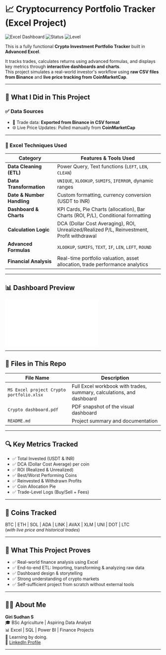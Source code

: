 # 📈 Cryptocurrency Portfolio Tracker (Excel Project)

![Excel Dashboard](https://img.shields.io/badge/Excel-Dashboard-green) ![Status](https://img.shields.io/badge/Project-Complete-blue) ![Level](https://img.shields.io/badge/Skill-Advanced-orange)

This is a fully functional **Crypto Investment Portfolio Tracker** built in **Advanced Excel**.

It tracks trades, calculates returns using advanced formulas, and displays key metrics through **interactive dashboards and charts**.  
This project simulates a real-world investor's workflow using **raw CSV files from Binance** and **live price tracking from CoinMarketCap**.

---

## 🚀 What I Did in This Project

### ✅ Data Sources
- 📁 Trade data: **Exported from Binance in CSV format**
- 🌐 Live Price Updates: Pulled manually from **CoinMarketCap**

---

### 🔧 Excel Techniques Used

| Category           | Features & Tools Used |
|--------------------|------------------------|
| **Data Cleaning (ETL)** | Power Query, Text functions (`LEFT`, `LEN`, `CLEAN`) |
| **Data Transformation** | `UNIQUE`, `XLOOKUP`, `SUMIFS`, `IFERROR`, dynamic ranges |
| **Date & Number Handling** | Custom formatting, currency conversion (USDT to INR) |
| **Dashboard & Charts** | KPI Cards, Pie Charts (allocation), Bar Charts (ROI, P/L), Conditional formatting |
| **Calculation Logic** | DCA (Dollar Cost Averaging), ROI, Unrealized/Realized P/L, Reinvestment, Profit withdrawal |
| **Advanced Formulas** | `XLOOKUP`, `SUMIFS`, `TEXT`, `IF`, `LEN`, `LEFT`, `ROUND` |
| **Financial Analysis** | Real-time portfolio valuation, asset allocation, trade performance analytics |

---

## 📊 Dashboard Preview

![Crypto Dashboard](./https://github.com/Girisudhan36/Cryptocurrency-Investment-Portfolio/blob/main/Crypto%20Dashboard.pdf)



---

## 📁 Files in This Repo

| File Name | Description |
|-----------|-------------|
| `MS Excel project Crypto portfolio.xlsx` | Full Excel workbook with trades, summary, calculations, and dashboard |
| `Crypto dashboard.pdf` | PDF snapshot of the visual dashboard |
| `README.md` | Project summary and documentation |

---

## 🔍 Key Metrics Tracked

- ✅ Total Invested (USDT & INR)
- ✅ DCA (Dollar Cost Average) per coin
- ✅ ROI (Realized & Unrealized)
- ✅ Best/Worst Performing Coins
- ✅ Reinvested & Withdrawn Profits
- ✅ Coin Allocation Pie
- ✅ Trade-Level Logs (Buy/Sell + Fees)

---

## 📌 Coins Tracked

BTC | ETH | SOL | ADA | LINK | AVAX | XLM | UNI | DOT | LTC  
(*with live price and historical trades*)

---

## 💼 What This Project Proves

- ✅ Real-world finance analysis using Excel
- ✅ End-to-end ETL: Importing, transforming & analyzing raw data
- ✅ Dashboard design & storytelling
- ✅ Strong understanding of crypto markets
- ✅ Self-sufficient project from scratch without external tools

---

## 👨‍💻 About Me

**Giri Sudhan S**  
🎓 BSc Agriculture | Aspiring Data Analyst  
📊 Excel | SQL | Power BI | Finance Projects  
🌱 Learning by doing.  
🔗 [LinkedIn Profile](https://www.linkedin.com/in/girisudhan) 

---
